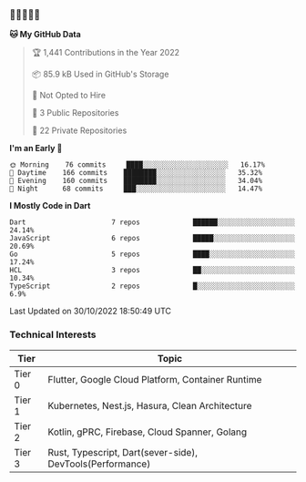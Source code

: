 ### 🤯🤯🤯🤯🤯

<!--START_SECTION:waka-->
**🐱 My GitHub Data** 

> 🏆 1,441 Contributions in the Year 2022
 > 
> 📦 85.9 kB Used in GitHub's Storage 
 > 
> 🚫 Not Opted to Hire
 > 
> 📜 3 Public Repositories 
 > 
> 🔑 22 Private Repositories  
 > 
**I'm an Early 🐤** 

```text
🌞 Morning    76 commits     ████░░░░░░░░░░░░░░░░░░░░░   16.17% 
🌆 Daytime    166 commits    ████████░░░░░░░░░░░░░░░░░   35.32% 
🌃 Evening    160 commits    ████████░░░░░░░░░░░░░░░░░   34.04% 
🌙 Night      68 commits     ███░░░░░░░░░░░░░░░░░░░░░░   14.47%

```


**I Mostly Code in Dart** 

```text
Dart                     7 repos             ██████░░░░░░░░░░░░░░░░░░░   24.14% 
JavaScript               6 repos             █████░░░░░░░░░░░░░░░░░░░░   20.69% 
Go                       5 repos             ████░░░░░░░░░░░░░░░░░░░░░   17.24% 
HCL                      3 repos             ██░░░░░░░░░░░░░░░░░░░░░░░   10.34% 
TypeScript               2 repos             █░░░░░░░░░░░░░░░░░░░░░░░░   6.9%

```



 Last Updated on 30/10/2022 18:50:49 UTC
<!--END_SECTION:waka-->

### Technical Interests

| Tier | Topic | 
| -------- | -------- |
| Tier 0 | Flutter, Google Cloud Platform, Container Runtime |
| Tier 1 | Kubernetes, Nest.js, Hasura, Clean Architecture |
| Tier 2 | Kotlin, gPRC, Firebase, Cloud Spanner, Golang | 
| Tier 3 | Rust, Typescript, Dart(sever-side), DevTools(Performance) |
